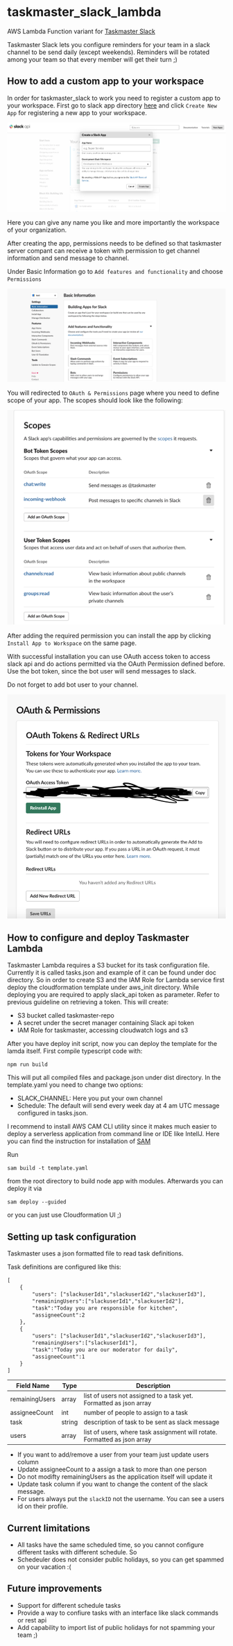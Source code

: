 # taskmaster_slack_lambda
AWS Lambda Function variant for [Taskmaster Slack](https://github.com/fgakk/taskmaster_slack)

Taskmaster Slack lets you configure reminders for your team in a slack channel to be send daily (except weekends). Reminders will be rotated among your team so that every member will get their turn ;)

## How to add a custom app to your workspace

In order for taskmaster_slack to work you need to register a custom app to your workspace. First go to slack app directory [here](https://api.slack.com/apps) and click `Create New App` for registering a new app to your workspace.

![Create Slack image dialog](doc/images/insert_app.png) 


Here you can give any name you like and more importantly the workspace of your organization.

After creating the app, permissions needs to be defined so that taskmaster server compant can receive a token with permission to get channel information and send message to channel.

Under Basic Information go to `Add features and functionality` and choose `Permissions`

![Permissions](doc/images/permission.png)

You will redirected to `OAuth & Permissions` page where you need to define scope of your app. The scopes should look like the following:

![Scope](doc/images/oauth_scope.png)

After adding the required permission you can install the app by clicking `Install App to Workspace` on the same page.

With successful installation you can use OAuth access token to access slack api and do actions permitted via the OAuth Permission defined before. Use the bot token, since 
the bot user will send messages to slack.

Do not forget to add bot user to your channel.

![OAuth Token](doc/images/token.png)


## How to configure and deploy Taskmaster Lambda

Taskmaster Lambda requires a S3 bucket for its task configuration file. Currently it is called tasks.json and example of it can be found under
doc directory. So in order to create S3 and the IAM Role for Lambda service first deploy the cloudformation template under aws_init directory. While deploying
you are required to apply slack_api token as parameter. Refer to previous guideline on retrieving a token. 
This will create:
- S3 bucket called taskmaster-repo
- A secret under the secret manager containing Slack api token
- IAM Role for taskmaster, accessing cloudwatch logs and s3

After you have deploy init script, now you can deploy the template for the lamda itself. 
First compile typescript code with:
```
npm run build
```

This will put all compiled files and package.json under dist directory. In the template.yaml you need to change two options:

- SLACK_CHANNEL: Here you put your own channel
- Schedule: The default will send every week day at 4 am UTC message configured in tasks.json. 

I recommend to install AWS CAM CLI utility since it makes much easier to deploy a serverless application from command line or
IDE like IntellJ. Here you can find the instruction for installation of [SAM](https://docs.aws.amazon.com/serverless-application-model/latest/developerguide/serverless-sam-cli-install.html)

Run 
```
sam build -t template.yaml
```
from the root directory to build node app with modules. Afterwards you can deploy it via
```
sam deploy --guided
```

or you can just use Cloudformation UI ;)

## Setting up task configuration

Taskmaster uses a json formatted file to read task definitions. 
 
Task definitions are  configured like this:

```
[
    {
        "users": ["slackuserId1","slackuserId2","slackuserId3"],
        "remainingUsers":["slackuserId1","slackuserId2"],
        "task":"Today you are responsible for kitchen",
        "assigneeCount":2
    },
    {
        "users": ["slackuserId1","slackuserId2","slackuserId3"],
        "remainingUsers":["slackuserId1"],
        "task":"Today you are our moderator for daily",
        "assigneeCount":1
    }
]

``` 

Field Name| Type | Description 
-----------|-------|----------
remainingUsers|array|list of users not assigned to a task yet. Formatted as json array
assigneeCount|int|number of people to assign to a task 
task|string|description of task to be sent as slack message
users|array|list of users, where task assignment will rotate. Formatted as json array 

- If you want to add/remove a user from your team just update users column
- Update assigneeCount to a assign a task to more than one person
- Do not modifty remainingUsers as the application itself will update it
- Update task column if you want to change the content of the slack message.
- For users always put the `slackID` not the username. You can see a users id on their profile.

## Current limitations

- All tasks have the same scheduled time, so you cannot configure different tasks with different schedule. So
- Schedeuler does not consider public holidays, so you can get spammed on your vacation :(


## Future improvements

- Support for different schedule tasks
- Provide a way to confiure tasks with an interface like slack commands or rest api
- Add capability to import list of public holidays for not spamming your team ;)




